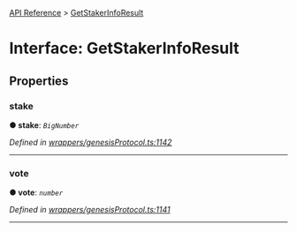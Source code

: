 [API Reference](../README.md) > [GetStakerInfoResult](../interfaces/GetStakerInfoResult.md)



# Interface: GetStakerInfoResult


## Properties
<a id="stake"></a>

###  stake

**●  stake**:  *`BigNumber`* 

*Defined in [wrappers/genesisProtocol.ts:1142](https://github.com/daostack/arc.js/blob/f343aa24/lib/wrappers/genesisProtocol.ts#L1142)*





___

<a id="vote"></a>

###  vote

**●  vote**:  *`number`* 

*Defined in [wrappers/genesisProtocol.ts:1141](https://github.com/daostack/arc.js/blob/f343aa24/lib/wrappers/genesisProtocol.ts#L1141)*





___


